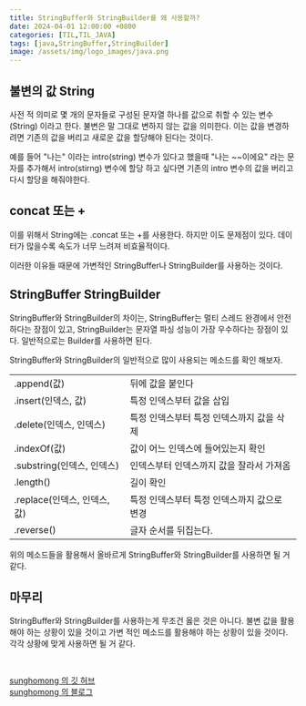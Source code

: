 ```yaml
---
title: StringBuffer와 StringBuilder를 왜 사용할까?
date: 2024-04-01 12:00:00 +0800
categories: [TIL,TIL_JAVA]
tags: [java,StringBuffer,StringBuilder]
image: /assets/img/logo_images/java.png
---
```


## 불변의 값 String

사전 적 의미로 몇 개의 문자들로 구성된 문자열 하나를 값으로 취할 수 있는 변수(String) 이라고 한다.
불변은 말 그대로 변하지 않는 값을 의미한다. 이는 값을 변경하려면 기존의 값을 버리고 새로운 값을 할당해야 된다는 것이다.

예를 들어 "나는" 이라는 intro(string) 변수가 있다고 했을때 "나는 ~~이에요" 라는 문자를 추가해서 intro(stirng) 변수에 할당 하고 싶다면 기존의 intro 변수의 값을 버리고 다시 할당을 해줘야한다.

## concat 또는 +

이를 위해서 String에는 .concat 또는 +를 사용한다. 하지만 이도 문제점이 있다. 데이터가 많을수록 속도가 너무 느려져 비효율적이다.

이러한 이유들 때문에 가변적인 StringBuffer나 StringBuilder를 사용하는 것이다.

## StringBuffer StringBuilder

StringBuffer와 StringBuilder의 차이는, StringBuffer는 멀티 스레드 완경에서 안전하다는 장점이 있고, StringBuilder는 문자열 파싱 성능이 가장 우수하다는 장점이 있다. 일반적으로는 Builder를 사용하면 된다.

StringBuffer와 StringBuilder의 일반적으로 많이 사용되는 메소드를 확인 해보자.

|||
|:--|:--|
|.append(값)|뒤에 값을 붙인다|
|.insert(인덱스, 값)|특정 인덱스부터 값을 삽입|
|.delete(인덱스, 인덱스)|특정 인덱스부터 특정 인덱스까지 값을 삭제|
|.indexOf(값)|값이 어느 인덱스에 들어있는지 확인|
|.substring(인덱스, 인덱스)|인덱스부터 인덱스까지 값을 잘라서 가져옴|
|.length()|길이 확인|
|.replace(인덱스, 인덱스, 값)|특정 인덱스부터 특정 인덱스까지 값으로 변경|
|.reverse()|글자 순서를 뒤집는다.|

위의 메소드들을 활용해서 올바르게 StringBuffer와 StringBuilder를 사용하면 될 거 같다.

## 마무리

StringBuffer와 StringBuilder를 사용하는게 무조건 옳은 것은 아니다. 불변 값을 활용해야 하는 상황이 있을 것이고 가변 적인 메소드를 활용해야 하는 상황이 있을 것이다. 각각 상황에 맞게 사용하면 될 거 같다.

<br>

[sunghomong 의 깃 허브](https://github.com/sunghomong) <br>
[sunghomong 의 블로그](https://sunghomong.github.io/)
